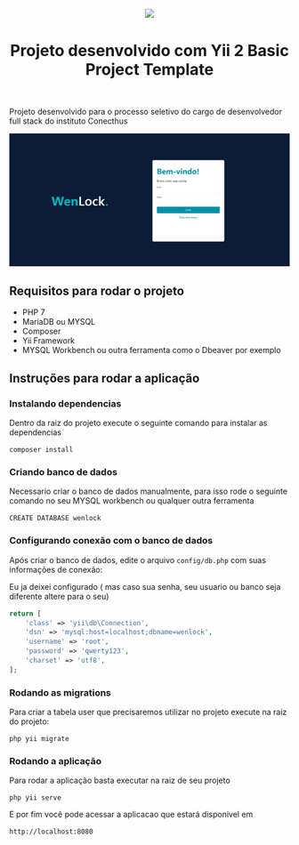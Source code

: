 <p align="center">
    <a href="https://github.com/yiisoft" target="_blank">
        <img src="https://avatars0.githubusercontent.com/u/993323" height="100px">
    </a>
    <h1 align="center">Projeto desenvolvido com Yii 2 Basic Project Template</h1>
    <br>
</p>

Projeto desenvolvido para o processo seletivo do cargo de desenvolvedor full stack do instituto Conecthus

 ![login](assets/login.png)

Requisitos para rodar o projeto
------------

* PHP 7
* MariaDB ou MYSQL
* Composer
* Yii Framework
* MYSQL Workbench ou outra ferramenta como o Dbeaver por exemplo

Instruções para rodar a aplicação
------------

### Instalando dependencias

Dentro da raiz do projeto execute o seguinte comando para instalar as dependencias

~~~
composer install
~~~

### Criando banco de dados
Necessario criar o banco de dados manualmente, para isso rode o seguinte comando no seu MYSQL workbench ou qualquer outra ferramenta

~~~
CREATE DATABASE wenlock
~~~


### Configurando conexão com o banco de dados

Após criar o banco de dados, edite o arquivo `config/db.php` com suas informações de conexão:

Eu ja deixei configurado ( mas caso sua senha, seu usuario ou banco seja diferente altere para o seu)
 
```php
return [
    'class' => 'yii\db\Connection',
    'dsn' => 'mysql:host=localhost;dbname=wenlock',
    'username' => 'root',
    'password' => 'qwerty123',
    'charset' => 'utf8',
];
```
### Rodando as migrations

Para criar a tabela user que precisaremos utilizar no projeto execute na raiz do projeto:

~~~
php yii migrate
~~~

### Rodando a aplicação

Para rodar a aplicação basta executar na raiz de seu projeto
~~~
php yii serve
~~~

E por fim você pode acessar a aplicacao que estará disponivel em 
~~~
http://localhost:8080
~~~




